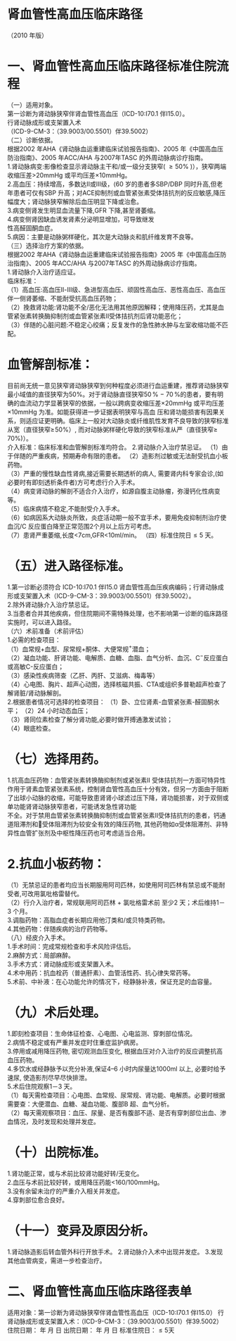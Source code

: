 # 肾血管性高血压临床路径  
（2010 年版）  
# 一、肾血管性高血压临床路径标准住院流程  
（一）适用对象。  
第一诊断为肾动脉狭窄伴肾血管性高血压（ICD-10:I70.1 伴I15.0）。  
行肾动脉成形或支架置入术  
（ICD-9-CM-3：（39.9003/00.5501）伴39.5002）  
（二）诊断依据。  
根据2002 年AHA《肾动脉血运重建临床试验报告指南》、2005 年《中国高血压防治指南》、2005 年ACC/AHA 与2007年TASC 的外周动脉病诊疗指南。  
1.肾动脉病变:影像检查显示肾动脉主干和/或一级分支狭窄$(\;\geqslant50\%\;)$），狭窄两端收缩压差>20mmHg 或平均压差${\times10\mathrm{mmHg}}$。  
2.高血压：持续增高，多数达Ⅱ或Ⅲ级，$\langle60$ 岁的患者多SBP/DBP 同时升高,但老年患者可仅有SBP 升高；对ACE抑制剂或血管紧张素受体拮抗剂的反应敏感,降压幅度大；肾动脉狭窄解除后血压明显下降或治愈。  
3.病变侧肾发生明显血流量下降,GFR 下降,甚至肾萎缩。  
4.病变侧肾因缺血诱发肾素分泌明显增加，可导致继发  
性高醛固酮血症。  
5.病因：主要是动脉粥样硬化，其次是大动脉炎和肌纤维发育不良等。  
（三）选择治疗方案的依据。  
根据2002 年AHA《肾动脉血运重建临床试验报告指南》2005 年《中国高血压防治指南》、2005 年ACC/AHA 与2007年TASC 的外周动脉病诊疗指南。  
1.肾动脉介入治疗适应证。  
临床标准：  
（1）高血压:高血压Ⅱ-Ⅲ级、急进型高血压、顽固性高血压、恶性高血压、高血压伴一侧肾萎缩、不能耐受抗高血压药物；  
（2）挽救肾功能:肾功能不全/恶化无法用其他原因解释；使用降压药，尤其是血管紧张素转换酶抑制剂或血管紧张素Ⅱ受体拮抗剂后肾功能恶化；  
（3）伴随的心脏问题:不稳定心绞痛；反复发作的急性肺水肿与左室收缩功能不匹配。  
# 血管解剖标准：  
目前尚无统一意见狭窄肾动脉狭窄到何种程度必须进行血运重建，推荐肾动脉狭窄最小域值的直径狭窄为$50\%$。对于肾动脉直径狭窄$50\,\%\mathrm{~-~}70\,\%$的患者，要有明确的血流动力学显著狭窄的依据，一般以跨病变收缩压差${\times20\mathrm{mmHg}}$ 或平均压差 ${\times10\mathrm{mmHg}}$  为准。如能获得进一步证据表明狭窄与高血 压和肾功能损害有因果关系，则适应证更明确。临床上一般对大动脉炎或纤维肌性发育不良导致的狭窄标准从宽（直径狭窄$\geqslant\!50\%$）, 而对动脉粥样硬化导致的狭窄标准从严（直径狭窄$\geqslant\!70\%)$）。  
介入标准：临床标准和血管解剖标准均符合。 2.肾动脉介入治疗禁忌证。 （1）由于伴随的严重疾病，预期寿命有限的患者。 （2）造影剂过敏或无法耐受抗血小板药物。  
（3）严重的慢性缺血性肾病,接近需要长期透析的病人, 需要肾内科专家会诊,(如必要时有即刻透析条件者)方可考虑行介入手术。  
（4）病变肾动脉的解剖不适合介入治疗，如源自腹主动脉瘤，弥漫钙化性病变等。  
（5）临床病情不稳定,不能耐受介入手术。  
（6）如病因系大动脉炎所致，炎症活动期一般不宜手术，要用免疫抑制剂治疗使血沉/C 反应蛋白降至正常范围2个月以上后方可考虑。  
（7）患肾严重萎缩,长度<7cm,GFR<10ml/min。 （四）标准住院日${\leqslant}5$ 天。  
# （五）进入路径标准。  
1.第一诊断必须符合 ICD-10:I70.1 伴I15.0 肾血管性高血压疾病编码；行肾动脉成形或支架置入术（ICD-9-CM-3：39.9003/00.5501）伴39.5002）。  
2.除外肾动脉介入治疗禁忌证。  
3.当患者合并其他疾病，但住院期间不需特殊处理，也不影响第一诊断的临床路径实施时，可以进入路径。  
（六）术前准备（术前评估）  
1.必需的检查项目：  
（1）血常规$+$血型、尿常规$+$酮体、大便常规$^+$潜血；  
（2）凝血功能、肝肾功能、电解质、血糖、血脂、血气分析、血沉、$\mathrm{C}^{-}$反应蛋白或高敏C-反应蛋白；  
（3）感染性疾病筛查（乙肝、丙肝、艾滋病、梅毒等）  
（4）心电图、胸片、超声心动图，选择核磁共振、CTA或组织多普勒超声检查了解肾脏/肾动脉解剖。  
2.根据患者情况可选择的检查项目： （1）卧、立位肾素-血管紧张素-醛固酮水平； （2）24 小时动态血压；  
（3）肾同位素检查了解分肾功能,必要时做开搏通激发试验；  
（4）眼底检查。  
# （七）选择用药。  
1.抗高血压药物：血管紧张素转换酶抑制剂或紧张素Ⅱ 受体拮抗剂一方面可特异性作用于肾素血管紧张素系统，控制肾血管性高血压十分有效，但另一方面由于阻断了出球小动脉的收缩，可能导致患肾肾小球滤过压下降，肾功能损害，对于双侧或单功能肾肾动脉狭窄患者，可能诱发急性肾功能  
不全。对于禁用血管紧张素转换酶抑制剂或血管紧张素Ⅱ受体拮抗剂的患者，钙通道阻滞剂和受体阻滞剂为较安全有效的降压药物, 其他药物如$\upalpha$受体阻滞剂、非特异性血管扩张剂及中枢性降压药也可考虑适当合用。  
# 2.抗血小板药物：  
（1）无禁忌证的患者均应当长期服用阿司匹林，如使用阿司匹林有禁忌或不能耐受者,可改用氯吡格雷替代。  
（2）行介入治疗者，常规联用阿司匹林 $+$ 氯吡格雷术前 至少2 天；术后维持1－3 个月。  
3.调脂药物：高脂血症者长期应用他汀类和/或贝特类药物。  
4.其他药物：伴随疾病的治疗药物等。  
（八）经皮介入手术。  
1.手术时间：完成常规检查和手术风险评估后。  
2.麻醉方式：局部麻醉。  
3.手术方式：肾动脉成形或支架置入术。  
4.术中用药：抗血栓药（普通肝素）、血管活性药、抗心律失常药等。  
5.术前、中补液：在心功能允许的情况下，经静脉补液，保证充足的血容量。  
# （九）术后处理。  
1.即刻检查项目：生命体征检查、心电图、心电监测、穿刺部位情况。  
2.病情不稳定或有严重并发症时住重症监护病房。  
3.停用或减用降压药物, 密切观测血压变化, 根据血压对介入治疗的反应调整抗高血压药物。  
4.多饮水或经静脉予以充分补液,保证4–6 小时内尿量达1000ml 以上, 必要时给予速尿, 使造影剂尽早尽快排泄。  
5.术后住院观察1－3 天。  
（1）每天需检查项目：心电图、血常规、尿常规、肾功能、电解质。必要时根据需要查：大便潜血、血糖、凝血功能、腹部B 超、血气分析。  
（2）每天需观察项目：血压、尿量、是否有腹部不适、是否有穿刺部位出血、渗血情况，及时发现和处理并发症。  
# （十）出院标准。  
1.肾功能正常，或与术前比较肾功能好转/无变化。  
2.血压与术前比较好转，或用降压药能<160/100mmHg。  
3.没有余留未治疗的严重介入相关并发症。  
4.穿刺部位愈合良好。  
# （十一）变异及原因分析。  
1.肾动脉造影后转血管外科行开放手术。 2.肾动脉介入术中出现并发症。 3.发现其他血管病变，需进一步检查治疗。  
# 二、肾血管性高血压临床路径表单  
适用对象：第一诊断为肾动脉狭窄伴肾血管性高血压（ICD-10:I70.1 伴I15.0） 行肾动脉成形或支架置入术：（ICD-9-CM-3：（39.9003/00.5501）伴39.5002） 住院日期：    年   月   日 出院日期：    年   月   日  标准住院日：${\leqslant}5$天  
